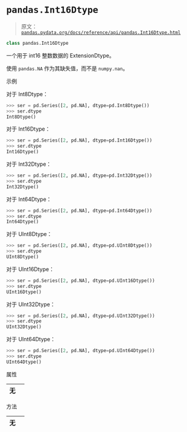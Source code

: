 # `pandas.Int16Dtype`

> 原文：[`pandas.pydata.org/docs/reference/api/pandas.Int16Dtype.html`](https://pandas.pydata.org/docs/reference/api/pandas.Int16Dtype.html)

```py
class pandas.Int16Dtype
```

一个用于 int16 整数数据的 ExtensionDtype。

使用 `pandas.NA` 作为其缺失值，而不是 `numpy.nan`。

示例

对于 Int8Dtype：

```py
>>> ser = pd.Series([2, pd.NA], dtype=pd.Int8Dtype())
>>> ser.dtype
Int8Dtype() 
```

对于 Int16Dtype：

```py
>>> ser = pd.Series([2, pd.NA], dtype=pd.Int16Dtype())
>>> ser.dtype
Int16Dtype() 
```

对于 Int32Dtype：

```py
>>> ser = pd.Series([2, pd.NA], dtype=pd.Int32Dtype())
>>> ser.dtype
Int32Dtype() 
```

对于 Int64Dtype：

```py
>>> ser = pd.Series([2, pd.NA], dtype=pd.Int64Dtype())
>>> ser.dtype
Int64Dtype() 
```

对于 UInt8Dtype：

```py
>>> ser = pd.Series([2, pd.NA], dtype=pd.UInt8Dtype())
>>> ser.dtype
UInt8Dtype() 
```

对于 UInt16Dtype：

```py
>>> ser = pd.Series([2, pd.NA], dtype=pd.UInt16Dtype())
>>> ser.dtype
UInt16Dtype() 
```

对于 UInt32Dtype：

```py
>>> ser = pd.Series([2, pd.NA], dtype=pd.UInt32Dtype())
>>> ser.dtype
UInt32Dtype() 
```

对于 UInt64Dtype：

```py
>>> ser = pd.Series([2, pd.NA], dtype=pd.UInt64Dtype())
>>> ser.dtype
UInt64Dtype() 
```

属性

| **无** |  |
| --- | --- |

方法

| **无** |  |
| --- | --- |
